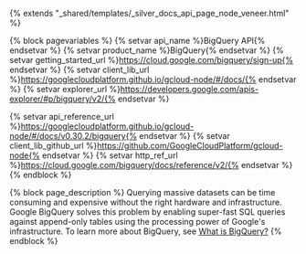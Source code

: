{% extends "_shared/templates/_silver_docs_api_page_node_veneer.html" %}

{% block pagevariables %}
  {% setvar api_name %}BigQuery API{% endsetvar %}
  {% setvar product_name %}BigQuery{% endsetvar %}
  {% setvar getting_started_url %}https://cloud.google.com/bigquery/sign-up{% endsetvar %}
  {% setvar client_lib_url %}https://googlecloudplatform.github.io/gcloud-node/#/docs/{% endsetvar %}
  {% setvar explorer_url %}https://developers.google.com/apis-explorer/#p/bigquery/v2/{% endsetvar %}
  
  {% setvar api_reference_url %}https://googlecloudplatform.github.io/gcloud-node/#/docs/v0.30.2/bigquery{% endsetvar %}
  {% setvar client_lib_github_url %}https://github.com/GoogleCloudPlatform/gcloud-node{% endsetvar %} 
  {% setvar http_ref_url %}https://cloud.google.com/bigquery/docs/reference/v2/{% endsetvar %}
{% endblock %}


{% block page_description %}
Querying massive datasets can be time consuming and expensive without the right hardware and infrastructure. Google BigQuery solves this problem by enabling super-fast SQL queries against append-only tables using the processing power of Google&#39;s infrastructure. To learn more about BigQuery, see <a href="https://cloud.google.com/bigquery/what-is-bigquery">What is BigQuery?</a>
{% endblock %}